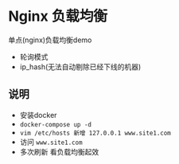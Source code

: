 # Nginx 负载均衡
单点(nginx)负载均衡demo
- 轮询模式
- ip_hash(无法自动剔除已经下线的机器)

## 说明
- 安装docker
- `docker-compose up -d` 
- `vim /etc/hosts 新增 127.0.0.1 www.site1.com`
- 访问 `www.site1.com`
- 多次刷新 看负载均衡起效